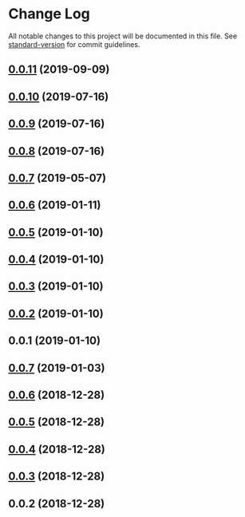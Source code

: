 # Change Log

All notable changes to this project will be documented in this file. See [standard-version](https://github.com/conventional-changelog/standard-version) for commit guidelines.

<a name="0.0.11"></a>
## [0.0.11](https://github.com/fabric-map-vue/fabric-map-vue/compare/v0.0.10...v0.0.11) (2019-09-09)



<a name="0.0.10"></a>
## [0.0.10](https://github.com/fabric-map-vue/fabric-map-vue/compare/v0.0.9...v0.0.10) (2019-07-16)



<a name="0.0.9"></a>
## [0.0.9](https://github.com/fabric-map-vue/fabric-map-vue/compare/v0.0.8...v0.0.9) (2019-07-16)



<a name="0.0.8"></a>
## [0.0.8](https://github.com/fabric-map-vue/fabric-map-vue/compare/v0.0.7...v0.0.8) (2019-07-16)



<a name="0.0.7"></a>
## [0.0.7](https://github.com/fabric-map-vue/fabric-map-vue/compare/v0.0.6...v0.0.7) (2019-05-07)



<a name="0.0.6"></a>
## [0.0.6](https://github.com/fabric-map-vue/fabric-map-vue/compare/v0.0.5...v0.0.6) (2019-01-11)



<a name="0.0.5"></a>
## [0.0.5](https://github.com/fabric-map-vue/fabric-map-vue/compare/v0.0.4...v0.0.5) (2019-01-10)



<a name="0.0.4"></a>
## [0.0.4](https://github.com/fabric-map-vue/fabric-map-vue/compare/v0.0.3...v0.0.4) (2019-01-10)



<a name="0.0.3"></a>
## [0.0.3](https://github.com/fabric-map-vue/fabric-map-vue/compare/v0.0.2...v0.0.3) (2019-01-10)



<a name="0.0.2"></a>
## [0.0.2](https://github.com/fabric-map-vue/fabric-map-vue/compare/v0.0.1...v0.0.2) (2019-01-10)



<a name="0.0.1"></a>
## 0.0.1 (2019-01-10)



<a name="0.0.7"></a>
## [0.0.7](https://github.com/fabric-coordinator-vue/fabric-coordinator-vue/compare/v0.0.6...v0.0.7) (2019-01-03)



<a name="0.0.6"></a>
## [0.0.6](https://github.com/fabric-coordinator-vue/fabric-coordinator-vue/compare/v0.0.5...v0.0.6) (2018-12-28)



<a name="0.0.5"></a>
## [0.0.5](https://github.com/fabric-coordinator-vue/fabric-coordinator-vue/compare/v0.0.4...v0.0.5) (2018-12-28)



<a name="0.0.4"></a>
## [0.0.4](https://github.com/fabric-coordinator-vue/fabric-coordinator-vue/compare/v0.0.3...v0.0.4) (2018-12-28)



<a name="0.0.3"></a>
## [0.0.3](https://github.com/fabric-coordinator-vue/fabric-coordinator-vue/compare/v0.0.2...v0.0.3) (2018-12-28)



<a name="0.0.2"></a>
## 0.0.2 (2018-12-28)
